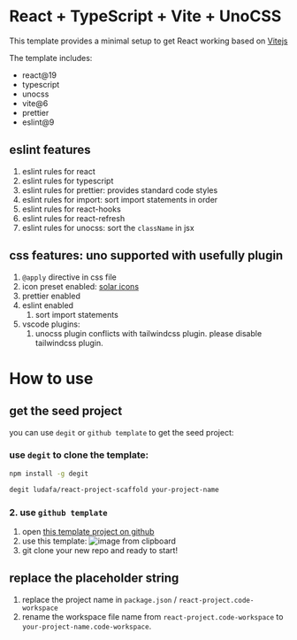 # React + TypeScript + Vite + UnoCSS

This template provides a minimal setup to get React working based on [Vitejs](https://vitejs.dev/)

The template includes:

- react@19
- typescript
- unocss
- vite@6
- prettier
- eslint@9

## eslint features

1. eslint rules for react
2. eslint rules for typescript
3. eslint rules for prettier: provides standard code styles
4. eslint rules for import: sort import statements in order
5. eslint rules for react-hooks
6. eslint rules for react-refresh
7. eslint rules for unocss: sort the `className` in jsx

## css features: uno supported with usefully plugin

1. `@apply` directive in css file
2. icon preset enabled: [solar icons](https://icones.js.org/collection/solar)
3. prettier enabled
4. eslint enabled
   1. sort import statements
5. vscode plugins:
   1. unocss plugin conflicts with tailwindcss plugin. please disable tailwindcss plugin.

# How to use

## get the seed project

you can use `degit` or `github template` to get the seed project:

### use `degit` to clone the template:

```bash
npm install -g degit

degit ludafa/react-project-scaffold your-project-name
```

### 2. use `github template`

1. open [this template project on github](https://github.com/ludafa/react-project-scaffold)
2. use this template:
   ![image from clipboard](https://ik.imagekit.io/6mysxbs8t/xoMTnW942Eqp2ZpuValhM5EcF1CKQNl_AxWSMISkhZw.png)
3. git clone your new repo and ready to start!

## replace the placeholder string

1. replace the project name in `package.json` / `react-project.code-workspace`
2. rename the workspace file name from `react-project.code-workspace` to `your-project-name.code-workspace`.
